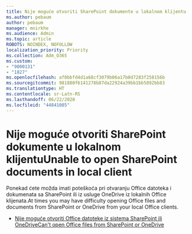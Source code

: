 ```yaml
---
title: Nije moguće otvoriti SharePoint dokumente u lokalnom klijentu
ms.author: pebaum
author: pebaum
manager: mnirkhe
ms.audience: Admin
ms.topic: article
ROBOTS: NOINDEX, NOFOLLOW
localization_priority: Priority
ms.collection: Adm_O365
ms.custom:
- "9000131"
- "1827"
ms.openlocfilehash: af0bbfd4d1a68cf3079b06a17b0d7283f258156b
ms.sourcegitcommit: 981880f6141278b87da22924a39bb1bb5892bb83
ms.translationtype: HT
ms.contentlocale: sr-Latn-RS
ms.lasthandoff: 06/22/2020
ms.locfileid: "44841085"
---
```

# <a name="unable-to-open-sharepoint-documents-in-local-client"></a><span data-ttu-id="3f52e-102">Nije moguće otvoriti SharePoint dokumente u lokalnom klijentu</span><span class="sxs-lookup"><span data-stu-id="3f52e-102">Unable to open SharePoint documents in local client</span></span>

<span data-ttu-id="3f52e-103">Ponekad ćete možda imati poteškoća pri otvaranju Office datoteka i dokumenata sa SharePoint ili iz usluge OneDrive iz lokalnih Office klijenata.</span><span class="sxs-lookup"><span data-stu-id="3f52e-103">At times you may have difficulty opening Office files and documents from SharePoint or OneDrive from your local Office clients.</span></span>

- [<span data-ttu-id="3f52e-104">Nije moguće otvoriti Office datoteke iz sistema SharePoint ili OneDrive</span><span class="sxs-lookup"><span data-stu-id="3f52e-104">Can't open Office files from SharePoint or OneDrive</span></span>](https://docs.microsoft.com/sharepoint/troubleshoot/administration/cant-open-office-files)
